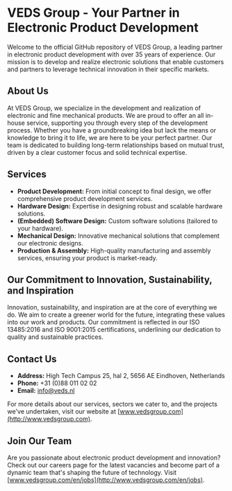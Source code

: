 # VEDS Group - Your Partner in Electronic Product Development

Welcome to the official GitHub repository of VEDS Group, a leading partner in electronic product development with over 35 years of experience. Our mission is to develop and realize electronic solutions that enable customers and partners to leverage technical innovation in their specific markets.

## About Us

At VEDS Group, we specialize in the development and realization of electronic and fine mechanical products. We are proud to offer an all in-house service, supporting you through every step of the development process. Whether you have a groundbreaking idea but lack the means or knowledge to bring it to life, we are here to be your perfect partner. Our team is dedicated to building long-term relationships based on mutual trust, driven by a clear customer focus and solid technical expertise.

## Services

- **Product Development:** From initial concept to final design, we offer comprehensive product development services.
- **Hardware Design:** Expertise in designing robust and scalable hardware solutions.
- **(Embedded) Software Design:** Custom software solutions (tailored to your hardware).
- **Mechanical Design:** Innovative mechanical solutions that complement our electronic designs.
- **Production & Assembly:** High-quality manufacturing and assembly services, ensuring your product is market-ready.

## Our Commitment to Innovation, Sustainability, and Inspiration

Innovation, sustainability, and inspiration are at the core of everything we do. We aim to create a greener world for the future, integrating these values into our work and products. Our commitment is reflected in our ISO 13485:2016 and ISO 9001:2015 certifications, underlining our dedication to quality and sustainable practices.

## Contact Us

- **Address:** High Tech Campus 25, hal 2, 5656 AE Eindhoven, Netherlands
- **Phone:** +31 (0)88 011 02 02
- **Email:** info@veds.nl

For more details about our services, sectors we cater to, and the projects we've undertaken, visit our website at [www.vedsgroup.com](http://www.vedsgroup.com).

## Join Our Team

Are you passionate about electronic product development and innovation? Check out our careers page for the latest vacancies and become part of a dynamic team that's shaping the future of technology. Visit [www.vedsgroup.com/en/jobs](http://www.vedsgroup.com/en/jobs).

